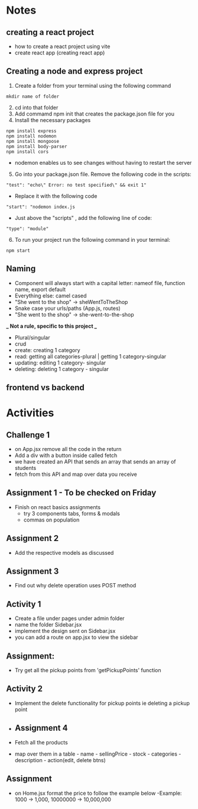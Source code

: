 # Notes

## creating a react project
- how to create a react project using vite
- create react app (creating react app)

## Creating a node and express project
1. Create a folder from your terminal using the following command
```
mkdir name of folder
```
2. cd into that folder
3. Add commamd npm init that creates the package.json file for you
4. Install the necessary packages
```
npm install express
npm install nodemon
npm install mongoose
npm install body-parser
npm install cors
```

- nodemon enables us to see changes without having to restart the server
5. Go into your package.json file. Remove the following code in the scripts:
```
"test": "echo\" Error: no test specified\" && exit 1"
```
- Replace it with the following code
```
"start": "nodemon index.js
```
- Just above the "scripts" ,  add the following line of code:
```
"type": "module"
```
6. To run your project run the following command in your terminal:
```
npm start
```

## Naming

- Component will always start with a capital letter: nameof file, function name, export default
- Everything else: camel cased
- "She went to the shop" -> sheWentToTheShop
- Snake case your urls/paths (App.js, routes)
- "She went to the shop" -> she-went-to-the-shop

**_ Not a rule, specific to this project _**

- Plural/singular
- crud
- create: creating 1 category
- read: getting all categories-plural | getting 1 category-singular
- updating: editing 1 category- singular
- deleting:
deleting 1 category - singular

## frontend vs backend
# Activities
## Challenge 1 
- on App.jsx remove all the code in the return
- Add a div with a button inside called fetch
- we have created an API that sends an array that sends an array of students
- fetch from this API and map over data you receive

## Assignment 1 - To be checked on Friday
- Finish on react basics assignments
    - try 3 components tabs, forms & modals
    - commas on population

## Assignment 2
- Add the respective models as discussed

## Assignment 3
- Find out why delete operation uses POST method

## Activity 1
- Create a file under pages under admin folder
- name the folder Sidebar.jsx
- implement the design sent on Sidebar.jsx
- you can add a route on app.jsx to view the sidebar

## Assignment:
-  Try get all the pickup points from 'getPickupPoints' function

## Activity 2

- Implement the delete functionality for pickup points ie deleting a pickup point

- ## Assignment 4

- Fetch all the products
- map over them in a table
      - name
      - sellingPrice
      - stock
      - categories
      - description
      - action(edit, delete btns)

## Assignment
- on Home.jsx format the price to follow the example below
-Example: 1000 -> 1,000, 10000000 -> 10,000,000